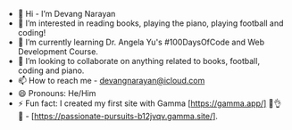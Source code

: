 - 👋 Hi - I’m Devang Narayan 
- 👀 I’m interested in reading books, playing the piano, playing football and coding!
- 🌱 I’m currently learning Dr. Angela Yu's #100DaysOfCode and Web Development Course.
- 💞️ I’m looking to collaborate on anything related to books, football, coding and piano.
- 📫 How to reach me - devangnarayan@icloud.com
- 😄 Pronouns: He/Him
- ⚡ Fun fact: I created my first site with Gamma [https://gamma.app/] 🙏👌😁 - [https://passionate-pursuits-b12jvqv.gamma.site/].

<!---
DevangNarayanPillaicoder/DevangNarayanPillaicoder is a ✨ special ✨ repository because its `README.md` (this file) appears on your GitHub profile.
You can click the Preview link to take a look at your changes.
--->
